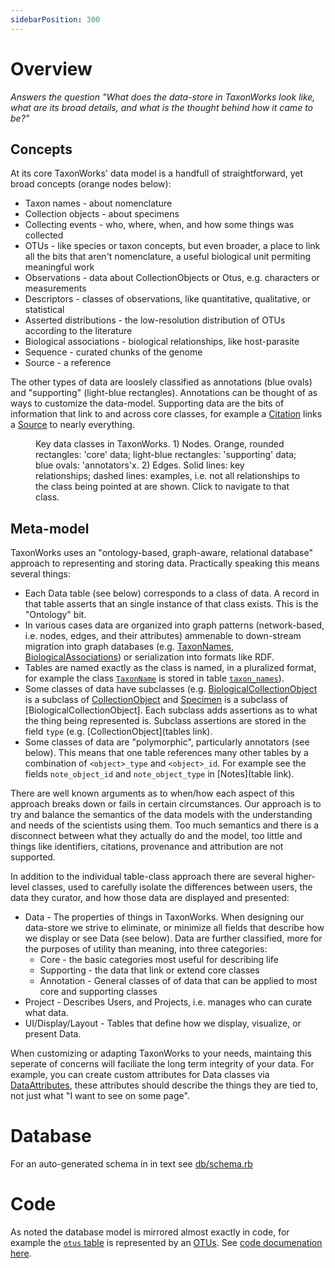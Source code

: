 ```yaml
---
sidebarPosition: 300
---
```


# Overview
_Answers the question "What does the data-store in TaxonWorks look like, what are its broad details, and what is the thought behind how it came to be?"_

## Concepts 

At its core TaxonWorks' data model is a handfull of straightforward, yet broad concepts (orange nodes below): 
* Taxon names - about nomenclature
* Collection objects - about specimens 
* Collecting events - who, where, when, and how some things was collected
* OTUs - like species or taxon concepts, but even broader, a place to link all the bits that aren't nomenclature, a useful biological unit permiting meaningful work
* Observations - data about CollectionObjects or Otus, e.g. characters or measurements
* Descriptors - classes of observations, like quantitative, qualitative, or statistical
* Asserted distributions - the low-resolution distribution of OTUs according to the literature
* Biological associations - biological relationships, like host-parasite
* Sequence - curated chunks of the genome
* Source - a reference

The other types of data are looslely classified as annotations (blue ovals) and "supporting" (light-blue rectangles).  Annotations can be thought of as ways to customize the data-model.  Supporting data are the bits of information that link to and across core classes, for example a [Citation]() links a [Source]() to nearly everything.

<figure>
  <object
  data="/images/model/er.svg"
  type="image/svg+xml">
  </object>
<figcaption>
Key data classes in TaxonWorks. 1) Nodes. Orange, rounded rectangles: 'core' data; light-blue rectangles: 'supporting' data; blue ovals: 'annotators'x. 2) Edges. Solid lines: key relationships; dashed lines: examples, i.e. not all relationships to the class being pointed at are shown. Click to navigate to that class.</figcaption>
</figure>

## Meta-model
TaxonWorks uses an "ontology-based, graph-aware, relational database" approach to representing and storing data. Practically speaking this means several things:
* Each Data table (see below) corresponds to a class of data. A record in that table asserts that an single instance of that class exists. This is the "Ontology" bit.
* In various cases data are organized into graph patterns (network-based, i.e. nodes, edges, and their attributes) ammenable to down-stream migration into graph databases (e.g. [TaxonNames](), [BiologicalAssociations]()) or serialization into formats like RDF.
* Tables are named exactly as the class is named, in a pluralized format, for example the class [`TaxonName`]() is stored in table [`taxon_names`]()).
* Some classes of data have subclasses (e.g. [BiologicalCollectionObject]() is a subclass of [CollectionObject]() and [Specimen]() is a subclass of [BiologicalCollectionObject]. Each subclass adds assertions as to what the thing being represented is. Subclass assertions are stored in the field `type` (e.g. [CollectionObject](tables link).
* Some classes of data are "polymorphic", particularly annotators (see below). This means that one table references many other tables by a combination of `<object>_type` and `<object>_id`.  For example see the fields `note_object_id` and `note_object_type` in [Notes](table link).

There are well known arguments as to when/how each aspect of this approach breaks down or fails in certain circumstances.  Our approach is to try and balance the semantics of the data models with the understanding and needs of the scientists using them. Too much semantics and there is a disconnect between what they actually do and the model, too little and things like identifiers, citations, provenance and attribution are not supported.

In addition to the individual table-class approach there are several higher-level classes, used to carefully isolate the differences between users, the data they curator, and how those data are displayed and presented:
* Data - The properties of things in TaxonWorks.  When designing our data-store we strive to eliminate, or minimize all fields that describe how we display or see Data (see below).  Data are further classified, more for the purposes of utility than meaning, into three categories:
  * Core - the basic categories most useful for describing life 
  * Supporting - the data that link or extend core classes 
  * Annotation - General classes of of data that can be applied to most core and supporting classes
* Project - Describes Users, and Projects, i.e. manages who can curate what data.
* UI/Display/Layout - Tables that define how we display, visualize, or present Data.

When customizing or adapting TaxonWorks to your needs, maintaing this seperate of concerns will faciliate the long term integrity of your data. For example, you can create custom attributes for Data classes via [DataAttributes](), these attributes should describe the things they are tied to, not just what "I want to see on some page".

# Database

For an auto-generated schema in in text see [db/schema.rb](https://github.com/SpeciesFileGroup/taxonworks/blob/development/db/schema.rb)

# Code

As noted the database model is mirrored almost exactly in code, for example the [`otus` table]() is represented by an [OTUs](model).  See [code documenation here](https://rdoc.taxonworks.org/).
